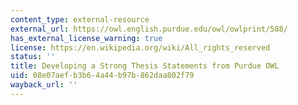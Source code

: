 ```yaml
---
content_type: external-resource
external_url: https://owl.english.purdue.edu/owl/owlprint/588/
has_external_license_warning: true
license: https://en.wikipedia.org/wiki/All_rights_reserved
status: ''
title: Developing a Strong Thesis Statements from Purdue OWL
uid: 08e07aef-b3b6-4a44-b97b-862daa802f79
wayback_url: ''
---
```

